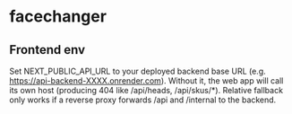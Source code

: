 # facechanger

## Frontend env

Set NEXT_PUBLIC_API_URL to your deployed backend base URL (e.g. https://api-backend-XXXX.onrender.com). Without it, the web app will call its own host (producing 404 like /api/heads, /api/skus/*). Relative fallback only works if a reverse proxy forwards /api and /internal to the backend.
